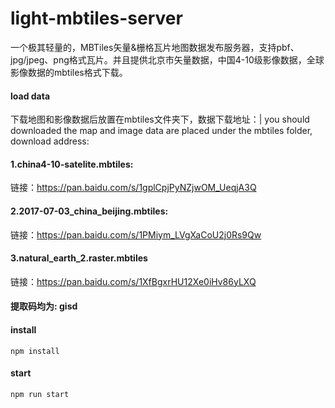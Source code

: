# light-mbtiles-server
一个极其轻量的，MBTiles矢量&栅格瓦片地图数据发布服务器，支持pbf、jpg/jpeg、png格式瓦片。并且提供北京市矢量数据，中国4-10级影像数据，全球影像数据的mbtiles格式下载。

#### **load data**
下载地图和影像数据后放置在mbtiles文件夹下，数据下载地址：| you should downloaded the map and image data are placed under the mbtiles folder, download address:
#### 1.china4-10-satelite.mbtiles:
  链接：https://pan.baidu.com/s/1gplCpjPyNZjwOM_UeqjA3Q 
#### 2.2017-07-03_china_beijing.mbtiles:
  链接：https://pan.baidu.com/s/1PMiym_LVgXaCoU2j0Rs9Qw 
#### 3.natural_earth_2.raster.mbtiles
链接：https://pan.baidu.com/s/1XfBgxrHU12Xe0iHv86yLXQ 
#### 提取码均为: gisd

#### **install**
```
npm install
```

#### **start**
```
npm run start
```
